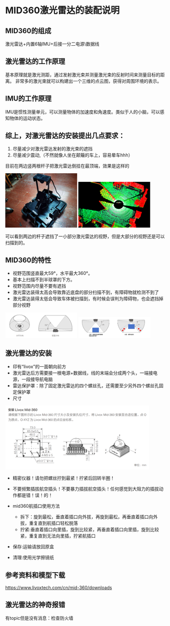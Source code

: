 # MID360激光雷达的装配说明

## MID360的组成

激光雷达+内置6轴IMU+后接一分二电源\数据线

## 激光雷达的工作原理

基本原理就是激光测距，通过发射激光束并测量激光束的反射时间来测量目标的距离。
非常多的激光束就可以构建出一个三维的点云图，获得对周围环境的表示。

## IMU的工作原理

IMU是惯性测量单元，可以测量物体的加速度和角速度。类似于人的小脑，可以感知物体的运动状态。

## 综上，对激光雷达的安装提出几点要求：
1. 尽量减少对激光雷达发射的激光束的遮挡
2. 尽量减少震动,（不然就像人坐在颠簸的车上，容易晕车hhh）

目前在两边竖两根杆子把激光雷达倒挂在最顶端，效果是这样的

<img src="./pic/flipped_lidar.jpg" width="45%"/>
<img src="./pic/1115test.png" width="45%"/>

可以看到两边的杆子遮挡了一小部分激光雷达的视野，但是大部分的视野还是可以扫描到的。


## MID360的特性

- 视野范围竖直最大59°，水平最大360°。
- 基本上扫描不到半球罩的下方。
- 视野范围内尽量不要有遮挡
- 激光雷达装得太高会导致靠近底盘的部分扫描不到，有障碍物就检测不到了
- 激光雷达装得太低会导致车体被扫描到，有时候会误判为障碍物，也会遮挡掉部分视野

<img src="./pic/mid3601.png" width="45%"/>
<img src="./pic/mid3602.png" width="45%"/>

## 激光雷达的安装

- 印有“livox”的一面朝向前方
- 激光雷达后方需要接一根电源+数据线，线的末端会分成两个头，一端接电源，一段接导航电脑
- 雷达保护罩：除了固定激光雷达的四个螺丝孔，还需要至少另外四个螺丝孔固定保护罩
- 尺寸

<img src="./pic/mid3603.png" width="90%"/>

- 精密仪器！请勿把螺丝拧到最紧！拧紧后回转半圈！
- 不要频繁插拔航空插头！不要暴力插拔航空插头！任何感觉到大阻力的插拔动作都是错！误！的！
- mid360航插口使用方法
    - 拆下：旋到最松，垂直着插口向外拔，再旋到最松，再垂直着插口向外拔，重复直到航插口轻松脱落
    - 拧紧:垂直着插口向里插，旋到比较紧，再垂直着插口向里插，旋到比较紧，重复直到无法向里插，拧紧航插口

- 保存:运输请放回原盒
- 清理:使用光学擦镜纸

## 参考资料和模型下载

https://www.livoxtech.com/cn/mid-360/downloads

## 激光雷达的神奇报错

有topic但是没有消息：检查防火墙
